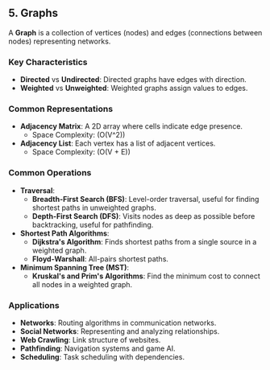 ## 5. Graphs
A **Graph** is a collection of vertices (nodes) and edges (connections between nodes) representing networks.

### Key Characteristics
- **Directed** vs **Undirected**: Directed graphs have edges with direction.
- **Weighted** vs **Unweighted**: Weighted graphs assign values to edges.

### Common Representations
- **Adjacency Matrix**: A 2D array where cells indicate edge presence.
  - Space Complexity: \(O(V^2)\)
- **Adjacency List**: Each vertex has a list of adjacent vertices.
  - Space Complexity: \(O(V + E)\)

### Common Operations
- **Traversal**:
  - **Breadth-First Search (BFS)**: Level-order traversal, useful for finding shortest paths in unweighted graphs.
  - **Depth-First Search (DFS)**: Visits nodes as deep as possible before backtracking, useful for pathfinding.
- **Shortest Path Algorithms**:
  - **Dijkstra's Algorithm**: Finds shortest paths from a single source in a weighted graph.
  - **Floyd-Warshall**: All-pairs shortest paths.
- **Minimum Spanning Tree (MST)**:
  - **Kruskal's and Prim's Algorithms**: Find the minimum cost to connect all nodes in a weighted graph.

### Applications
- **Networks**: Routing algorithms in communication networks.
- **Social Networks**: Representing and analyzing relationships.
- **Web Crawling**: Link structure of websites.
- **Pathfinding**: Navigation systems and game AI.
- **Scheduling**: Task scheduling with dependencies.